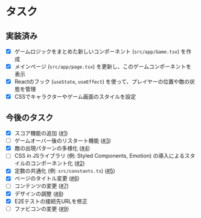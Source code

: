# タスク

## 実装済み

- [x] ゲームロジックをまとめた新しいコンポーネント (`src/app/Game.tsx`) を作成
- [x] メインページ (`src/app/page.tsx`) を更新し、このゲームコンポーネントを表示
- [x] Reactのフック (`useState`, `useEffect`) を使って、プレイヤーの位置や敵の状態を管理
- [x] CSSでキャラクターやゲーム画面のスタイルを設定

## 今後のタスク

- [x] スコア機能の追加 ([#1](https://github.com/daring-board/action-game/issues/1))
- [ ] ゲームオーバー後のリスタート機能 ([#3](https://github.com/daring-board/action-game/issues/3))
- [x] 敵の出現パターンの多様化 ([#4](https://github.com/daring-board/action-game/issues/4))
- [ ] CSS in JSライブラリ (例: Styled Components, Emotion) の導入によるスタイルのコンポーネント化 ([#2](https://github.com/daring-board/action-game/issues/2))
- [x] 定数の共通化 (例: `src/constants.ts`) ([#5](https://github.com/daring-board/action-game/issues/5))
- [x] ページのタイトル変更 ([#6](https://github.com/daring-board/action-game/issues/6))
- [ ] コンテンツの変更 ([#7](https://github.com/daring-board/action-game/issues/7))
- [x] デザインの調整 ([#8](https://github.com/daring-board/action-game/issues/8))
- [x] E2Eテストの接続先URLを修正
- [ ] ファビコンの変更 ([#9](https://github.com/daring-board/action-game/issues/9))